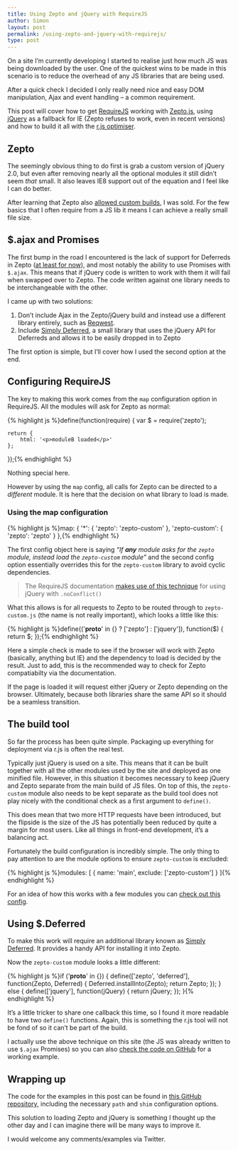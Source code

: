 ```yaml
---
title: Using Zepto and jQuery with RequireJS
author: Simon
layout: post
permalink: /using-zepto-and-jquery-with-requirejs/
type: post
---
```

On a site I&#8217;m currently developing I started to realise just how much JS was being downloaded by the user. One of the quickest wins to be made in this scenario is to reduce the overhead of any JS libraries that are being used.

After a quick check I decided I only really need nice and easy DOM manipulation, Ajax and event handling &#8211; a common requirement.

This post will cover how to get [RequireJS][1] working with [Zepto.js][2], using [jQuery][3] as a fallback for IE (Zepto refuses to work, even in recent versions) and how to build it all with the [r.js optimiser][4].

## Zepto

The seemingly obvious thing to do first is grab a custom version of jQuery 2.0, but even after removing nearly all the optional modules it still didn&#8217;t seem *that* small. It also leaves IE8 support out of the equation and I feel like I can do better.

After learning that Zepto also [allowed custom builds][5], I was sold. For the few basics that I often require from a JS lib it means I can achieve a really small file size.

## $.ajax and Promises

The first bump in the road I encountered is the lack of support for Deferreds in Zepto ([at least for now][6]), and most notably the ability to use Promises with `$.ajax`. This means that if jQuery code is written to work with them it will fail when swapped over to Zepto. The code written against one library needs to be interchangeable with the other.

I came up with two solutions:

1.  Don&#8217;t include Ajax in the Zepto/jQuery build and instead use a different library entirely, such as [Reqwest][7].
2.  Include [Simply Deferred][8], a small library that uses the jQuery API for Deferreds and allows it to be easily dropped in to Zepto

The first option is simple, but I&#8217;ll cover how I used the second option at the end.

## Configuring RequireJS

The key to making this work comes from the `map` configuration option in RequireJS. All the modules will ask for Zepto as normal:

{% highlight js %}define(function(require) {
    var $ = require('zepto');

    return {
        html: '<p>moduleB loaded</p>'
    };
});{% endhighlight %}

Nothing special here.

However by using the `map` config, all calls for Zepto can be directed to a *different* module. It is here that the decision on what library to load is made.

### Using the map configuration

{% highlight js %}map: {
    '*': {
        'zepto': 'zepto-custom'
    },
    'zepto-custom': {
        'zepto': 'zepto'
    }
},{% endhighlight %}

The first config object here is saying *&#8220;If **any** module asks for the `zepto` module, instead load the `zepto-custom` module&#8221;* and the second config option essentially overrides this for the `zepto-custom` library to avoid cyclic dependencies.

> The RequireJS documentation [makes use of this technique][9] for using jQuery with `.noConflict()`

What this allows is for all requests to Zepto to be routed through to `zepto-custom.js` (the name is not really important), which looks a little like this:

{% highlight js %}define(('__proto__' in {} ? ['zepto'] : ['jquery']), function($) {
    return $;
});{% endhighlight %}

Here a simple check is made to see if the browser will work with Zepto (basically, anything but IE) and the dependency to load is decided by the result. Just to add, this is the recommended way to check for Zepto compatiabilty via the documentation.

If the page is loaded it will request either jQuery or Zepto depending on the browser. Ultimately, because both libraries share the same API so it should be a seamless transition.

## The build tool

So far the process has been quite simple. Packaging up everything for deployment via r.js is often the real test.

Typically just jQuery is used on a site. This means that it can be built together with all the other modules used by the site and deployed as one minified file. However, in this situation it becomes necessary to keep jQuery and Zepto separate from the main build of JS files. On top of this, the `zepto-custom` module also needs to be kept separate as the build tool does not play nicely with the conditional check as a first argument to `define()`.

This does mean that two more HTTP requests have been introduced, but the flipside is the size of the JS has potentially been reduced by quite a margin for most users. Like all things in front-end development, it&#8217;s a balancing act.

Fortunately the build configuration is incredibly simple. The only thing to pay attention to are the module options to ensure `zepto-custom` is excluded:

{% highlight js %}modules: [
    {
        name: 'main',
        exclude: ['zepto-custom']
    }
]{% endhighlight %}

For an idea of how this works with a few modules you can [check out this config][10].

## Using $.Deferred

To make this work will require an additional library known as [Simply Deferred][8]. It provides a handy API for installing it into Zepto.

Now the `zepto-custom` module looks a little different:

{% highlight js %}if ('__proto__' in {}) {
    define(['zepto', 'deferred'], function(Zepto, Deferred) {
        Deferred.installInto(Zepto);
        return Zepto;
    });
} else {
    define(['jquery'], function(jQuery) {
        return jQuery;
    });
}{% endhighlight %}

It&#8217;s a little tricker to share one callback this time, so I found it more readable to have two `define()` functions. Again, this is something the r.js tool will not be fond of so it can&#8217;t be part of the build.

I actually use the above technique on this site (the JS was already written to use `$.ajax` Promises) so you can also [check the code on GitHub][11] for a working example.

## Wrapping up

The code for the examples in this post can be found in [this GitHub repository][12], including the necessary `path` and `shim` configuration options.

This solution to loading Zepto and jQuery is something I thought up the other day and I can imagine there will be many ways to improve it.

I would welcome any comments/examples via Twitter.

 [1]: http://requirejs.org
 [2]: http://zeptojs.com
 [3]: http://jquery.org
 [4]: http://requirejs.org/docs/optimization.html
 [5]: https://github.com/madrobby/zepto#building
 [6]: https://github.com/madrobby/zepto/issues/353
 [7]: https://github.com/ded/reqwest
 [8]: https://github.com/sudhirj/simply-deferred
 [9]: http://requirejs.org/docs/jquery.html#noconflictmap
 [10]: http://pastebin.com/pq8b5sdu
 [11]: https://github.com/simonsmith/simonsmith.io/blob/master/assets/scripts/main.js
 [12]: https://github.com/simonsmith/requirejs-zepto-jquery
